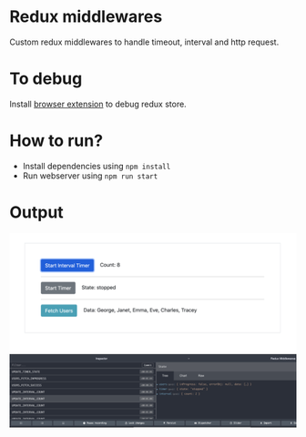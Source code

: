 # Redux middlewares
Custom redux middlewares to handle timeout, interval and http request.

# To debug
Install [browser extension](https://chrome.google.com/webstore/detail/redux-devtools/lmhkpmbekcpmknklioeibfkpmmfibljd) to debug redux store.

# How to run?
* Install dependencies using `npm install`
* Run webserver using `npm run start`

# Output

<img src="output.png" width="800px">

<img src="dev-tools.png" width="800px">
